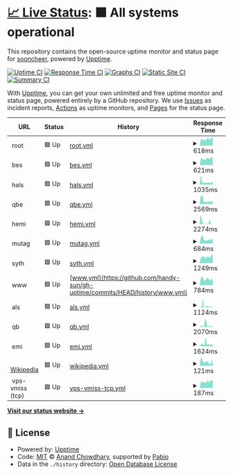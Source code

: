 # [📈 Live Status](https://handy-sun.github.io/gh-uptime): <!--live status--> **🟩 All systems operational**

This repository contains the open-source uptime monitor and status page for [sooncheer](https://handy-sun.github.io/gh-uptime), powered by [Upptime](https://github.com/upptime/upptime).

[![Uptime CI](https://github.com/handy-sun/gh-uptime/workflows/Uptime%20CI/badge.svg)](https://github.com/handy-sun/gh-uptime/actions?query=workflow%3A%22Uptime+CI%22)
[![Response Time CI](https://github.com/handy-sun/gh-uptime/workflows/Response%20Time%20CI/badge.svg)](https://github.com/handy-sun/gh-uptime/actions?query=workflow%3A%22Response+Time+CI%22)
[![Graphs CI](https://github.com/handy-sun/gh-uptime/workflows/Graphs%20CI/badge.svg)](https://github.com/handy-sun/gh-uptime/actions?query=workflow%3A%22Graphs+CI%22)
[![Static Site CI](https://github.com/handy-sun/gh-uptime/workflows/Static%20Site%20CI/badge.svg)](https://github.com/handy-sun/gh-uptime/actions?query=workflow%3A%22Static+Site+CI%22)
[![Summary CI](https://github.com/handy-sun/gh-uptime/workflows/Summary%20CI/badge.svg)](https://github.com/handy-sun/gh-uptime/actions?query=workflow%3A%22Summary+CI%22)

With [Upptime](https://upptime.js.org), you can get your own unlimited and free uptime monitor and status page, powered entirely by a GitHub repository. We use [Issues](https://github.com/handy-sun/gh-uptime/issues) as incident reports, [Actions](https://github.com/handy-sun/gh-uptime/actions) as uptime monitors, and [Pages](https://handy-sun.github.io/gh-uptime) for the status page.

<!--start: status pages-->
<!-- This summary is generated by Upptime (https://github.com/upptime/upptime) -->
<!-- Do not edit this manually, your changes will be overwritten -->
<!-- prettier-ignore -->
| URL | Status | History | Response Time | Uptime |
| --- | ------ | ------- | ------------- | ------ |
| <img alt="" src="https://icons.duckduckgo.com/ip3/$domain.ico" height="13"> root | 🟩 Up | [root.yml](https://github.com/handy-sun/gh-uptime/commits/HEAD/history/root.yml) | <details><summary><img alt="Response time graph" src="./graphs/root/response-time-week.png" height="20"> 618ms</summary><br><a href="https://handy-sun.github.io/gh-uptime/history/root"><img alt="Response time 671" src="https://img.shields.io/endpoint?url=https%3A%2F%2Fraw.githubusercontent.com%2Fhandy-sun%2Fgh-uptime%2FHEAD%2Fapi%2Froot%2Fresponse-time.json"></a><br><a href="https://handy-sun.github.io/gh-uptime/history/root"><img alt="24-hour response time 712" src="https://img.shields.io/endpoint?url=https%3A%2F%2Fraw.githubusercontent.com%2Fhandy-sun%2Fgh-uptime%2FHEAD%2Fapi%2Froot%2Fresponse-time-day.json"></a><br><a href="https://handy-sun.github.io/gh-uptime/history/root"><img alt="7-day response time 618" src="https://img.shields.io/endpoint?url=https%3A%2F%2Fraw.githubusercontent.com%2Fhandy-sun%2Fgh-uptime%2FHEAD%2Fapi%2Froot%2Fresponse-time-week.json"></a><br><a href="https://handy-sun.github.io/gh-uptime/history/root"><img alt="30-day response time 692" src="https://img.shields.io/endpoint?url=https%3A%2F%2Fraw.githubusercontent.com%2Fhandy-sun%2Fgh-uptime%2FHEAD%2Fapi%2Froot%2Fresponse-time-month.json"></a><br><a href="https://handy-sun.github.io/gh-uptime/history/root"><img alt="1-year response time 671" src="https://img.shields.io/endpoint?url=https%3A%2F%2Fraw.githubusercontent.com%2Fhandy-sun%2Fgh-uptime%2FHEAD%2Fapi%2Froot%2Fresponse-time-year.json"></a></details> | <details><summary><a href="https://handy-sun.github.io/gh-uptime/history/root">100.00%</a></summary><a href="https://handy-sun.github.io/gh-uptime/history/root"><img alt="All-time uptime 99.84%" src="https://img.shields.io/endpoint?url=https%3A%2F%2Fraw.githubusercontent.com%2Fhandy-sun%2Fgh-uptime%2FHEAD%2Fapi%2Froot%2Fuptime.json"></a><br><a href="https://handy-sun.github.io/gh-uptime/history/root"><img alt="24-hour uptime 100.00%" src="https://img.shields.io/endpoint?url=https%3A%2F%2Fraw.githubusercontent.com%2Fhandy-sun%2Fgh-uptime%2FHEAD%2Fapi%2Froot%2Fuptime-day.json"></a><br><a href="https://handy-sun.github.io/gh-uptime/history/root"><img alt="7-day uptime 100.00%" src="https://img.shields.io/endpoint?url=https%3A%2F%2Fraw.githubusercontent.com%2Fhandy-sun%2Fgh-uptime%2FHEAD%2Fapi%2Froot%2Fuptime-week.json"></a><br><a href="https://handy-sun.github.io/gh-uptime/history/root"><img alt="30-day uptime 99.47%" src="https://img.shields.io/endpoint?url=https%3A%2F%2Fraw.githubusercontent.com%2Fhandy-sun%2Fgh-uptime%2FHEAD%2Fapi%2Froot%2Fuptime-month.json"></a><br><a href="https://handy-sun.github.io/gh-uptime/history/root"><img alt="1-year uptime 99.84%" src="https://img.shields.io/endpoint?url=https%3A%2F%2Fraw.githubusercontent.com%2Fhandy-sun%2Fgh-uptime%2FHEAD%2Fapi%2Froot%2Fuptime-year.json"></a></details>
| <img alt="" src="https://icons.duckduckgo.com/ip3/bes.$domain.ico" height="13"> bes | 🟩 Up | [bes.yml](https://github.com/handy-sun/gh-uptime/commits/HEAD/history/bes.yml) | <details><summary><img alt="Response time graph" src="./graphs/bes/response-time-week.png" height="20"> 621ms</summary><br><a href="https://handy-sun.github.io/gh-uptime/history/bes"><img alt="Response time 663" src="https://img.shields.io/endpoint?url=https%3A%2F%2Fraw.githubusercontent.com%2Fhandy-sun%2Fgh-uptime%2FHEAD%2Fapi%2Fbes%2Fresponse-time.json"></a><br><a href="https://handy-sun.github.io/gh-uptime/history/bes"><img alt="24-hour response time 757" src="https://img.shields.io/endpoint?url=https%3A%2F%2Fraw.githubusercontent.com%2Fhandy-sun%2Fgh-uptime%2FHEAD%2Fapi%2Fbes%2Fresponse-time-day.json"></a><br><a href="https://handy-sun.github.io/gh-uptime/history/bes"><img alt="7-day response time 621" src="https://img.shields.io/endpoint?url=https%3A%2F%2Fraw.githubusercontent.com%2Fhandy-sun%2Fgh-uptime%2FHEAD%2Fapi%2Fbes%2Fresponse-time-week.json"></a><br><a href="https://handy-sun.github.io/gh-uptime/history/bes"><img alt="30-day response time 669" src="https://img.shields.io/endpoint?url=https%3A%2F%2Fraw.githubusercontent.com%2Fhandy-sun%2Fgh-uptime%2FHEAD%2Fapi%2Fbes%2Fresponse-time-month.json"></a><br><a href="https://handy-sun.github.io/gh-uptime/history/bes"><img alt="1-year response time 663" src="https://img.shields.io/endpoint?url=https%3A%2F%2Fraw.githubusercontent.com%2Fhandy-sun%2Fgh-uptime%2FHEAD%2Fapi%2Fbes%2Fresponse-time-year.json"></a></details> | <details><summary><a href="https://handy-sun.github.io/gh-uptime/history/bes">100.00%</a></summary><a href="https://handy-sun.github.io/gh-uptime/history/bes"><img alt="All-time uptime 99.85%" src="https://img.shields.io/endpoint?url=https%3A%2F%2Fraw.githubusercontent.com%2Fhandy-sun%2Fgh-uptime%2FHEAD%2Fapi%2Fbes%2Fuptime.json"></a><br><a href="https://handy-sun.github.io/gh-uptime/history/bes"><img alt="24-hour uptime 100.00%" src="https://img.shields.io/endpoint?url=https%3A%2F%2Fraw.githubusercontent.com%2Fhandy-sun%2Fgh-uptime%2FHEAD%2Fapi%2Fbes%2Fuptime-day.json"></a><br><a href="https://handy-sun.github.io/gh-uptime/history/bes"><img alt="7-day uptime 100.00%" src="https://img.shields.io/endpoint?url=https%3A%2F%2Fraw.githubusercontent.com%2Fhandy-sun%2Fgh-uptime%2FHEAD%2Fapi%2Fbes%2Fuptime-week.json"></a><br><a href="https://handy-sun.github.io/gh-uptime/history/bes"><img alt="30-day uptime 99.47%" src="https://img.shields.io/endpoint?url=https%3A%2F%2Fraw.githubusercontent.com%2Fhandy-sun%2Fgh-uptime%2FHEAD%2Fapi%2Fbes%2Fuptime-month.json"></a><br><a href="https://handy-sun.github.io/gh-uptime/history/bes"><img alt="1-year uptime 99.85%" src="https://img.shields.io/endpoint?url=https%3A%2F%2Fraw.githubusercontent.com%2Fhandy-sun%2Fgh-uptime%2FHEAD%2Fapi%2Fbes%2Fuptime-year.json"></a></details>
| <img alt="" src="https://icons.duckduckgo.com/ip3/hals.$domain.ico" height="13"> hals | 🟩 Up | [hals.yml](https://github.com/handy-sun/gh-uptime/commits/HEAD/history/hals.yml) | <details><summary><img alt="Response time graph" src="./graphs/hals/response-time-week.png" height="20"> 1035ms</summary><br><a href="https://handy-sun.github.io/gh-uptime/history/hals"><img alt="Response time 1518" src="https://img.shields.io/endpoint?url=https%3A%2F%2Fraw.githubusercontent.com%2Fhandy-sun%2Fgh-uptime%2FHEAD%2Fapi%2Fhals%2Fresponse-time.json"></a><br><a href="https://handy-sun.github.io/gh-uptime/history/hals"><img alt="24-hour response time 1694" src="https://img.shields.io/endpoint?url=https%3A%2F%2Fraw.githubusercontent.com%2Fhandy-sun%2Fgh-uptime%2FHEAD%2Fapi%2Fhals%2Fresponse-time-day.json"></a><br><a href="https://handy-sun.github.io/gh-uptime/history/hals"><img alt="7-day response time 1035" src="https://img.shields.io/endpoint?url=https%3A%2F%2Fraw.githubusercontent.com%2Fhandy-sun%2Fgh-uptime%2FHEAD%2Fapi%2Fhals%2Fresponse-time-week.json"></a><br><a href="https://handy-sun.github.io/gh-uptime/history/hals"><img alt="30-day response time 1920" src="https://img.shields.io/endpoint?url=https%3A%2F%2Fraw.githubusercontent.com%2Fhandy-sun%2Fgh-uptime%2FHEAD%2Fapi%2Fhals%2Fresponse-time-month.json"></a><br><a href="https://handy-sun.github.io/gh-uptime/history/hals"><img alt="1-year response time 1518" src="https://img.shields.io/endpoint?url=https%3A%2F%2Fraw.githubusercontent.com%2Fhandy-sun%2Fgh-uptime%2FHEAD%2Fapi%2Fhals%2Fresponse-time-year.json"></a></details> | <details><summary><a href="https://handy-sun.github.io/gh-uptime/history/hals">99.64%</a></summary><a href="https://handy-sun.github.io/gh-uptime/history/hals"><img alt="All-time uptime 98.49%" src="https://img.shields.io/endpoint?url=https%3A%2F%2Fraw.githubusercontent.com%2Fhandy-sun%2Fgh-uptime%2FHEAD%2Fapi%2Fhals%2Fuptime.json"></a><br><a href="https://handy-sun.github.io/gh-uptime/history/hals"><img alt="24-hour uptime 97.49%" src="https://img.shields.io/endpoint?url=https%3A%2F%2Fraw.githubusercontent.com%2Fhandy-sun%2Fgh-uptime%2FHEAD%2Fapi%2Fhals%2Fuptime-day.json"></a><br><a href="https://handy-sun.github.io/gh-uptime/history/hals"><img alt="7-day uptime 99.64%" src="https://img.shields.io/endpoint?url=https%3A%2F%2Fraw.githubusercontent.com%2Fhandy-sun%2Fgh-uptime%2FHEAD%2Fapi%2Fhals%2Fuptime-week.json"></a><br><a href="https://handy-sun.github.io/gh-uptime/history/hals"><img alt="30-day uptime 99.07%" src="https://img.shields.io/endpoint?url=https%3A%2F%2Fraw.githubusercontent.com%2Fhandy-sun%2Fgh-uptime%2FHEAD%2Fapi%2Fhals%2Fuptime-month.json"></a><br><a href="https://handy-sun.github.io/gh-uptime/history/hals"><img alt="1-year uptime 98.49%" src="https://img.shields.io/endpoint?url=https%3A%2F%2Fraw.githubusercontent.com%2Fhandy-sun%2Fgh-uptime%2FHEAD%2Fapi%2Fhals%2Fuptime-year.json"></a></details>
| <img alt="" src="https://icons.duckduckgo.com/ip3/qbe.$domain.ico" height="13"> qbe | 🟩 Up | [qbe.yml](https://github.com/handy-sun/gh-uptime/commits/HEAD/history/qbe.yml) | <details><summary><img alt="Response time graph" src="./graphs/qbe/response-time-week.png" height="20"> 2569ms</summary><br><a href="https://handy-sun.github.io/gh-uptime/history/qbe"><img alt="Response time 992" src="https://img.shields.io/endpoint?url=https%3A%2F%2Fraw.githubusercontent.com%2Fhandy-sun%2Fgh-uptime%2FHEAD%2Fapi%2Fqbe%2Fresponse-time.json"></a><br><a href="https://handy-sun.github.io/gh-uptime/history/qbe"><img alt="24-hour response time 7023" src="https://img.shields.io/endpoint?url=https%3A%2F%2Fraw.githubusercontent.com%2Fhandy-sun%2Fgh-uptime%2FHEAD%2Fapi%2Fqbe%2Fresponse-time-day.json"></a><br><a href="https://handy-sun.github.io/gh-uptime/history/qbe"><img alt="7-day response time 2569" src="https://img.shields.io/endpoint?url=https%3A%2F%2Fraw.githubusercontent.com%2Fhandy-sun%2Fgh-uptime%2FHEAD%2Fapi%2Fqbe%2Fresponse-time-week.json"></a><br><a href="https://handy-sun.github.io/gh-uptime/history/qbe"><img alt="30-day response time 1359" src="https://img.shields.io/endpoint?url=https%3A%2F%2Fraw.githubusercontent.com%2Fhandy-sun%2Fgh-uptime%2FHEAD%2Fapi%2Fqbe%2Fresponse-time-month.json"></a><br><a href="https://handy-sun.github.io/gh-uptime/history/qbe"><img alt="1-year response time 992" src="https://img.shields.io/endpoint?url=https%3A%2F%2Fraw.githubusercontent.com%2Fhandy-sun%2Fgh-uptime%2FHEAD%2Fapi%2Fqbe%2Fresponse-time-year.json"></a></details> | <details><summary><a href="https://handy-sun.github.io/gh-uptime/history/qbe">99.66%</a></summary><a href="https://handy-sun.github.io/gh-uptime/history/qbe"><img alt="All-time uptime 98.55%" src="https://img.shields.io/endpoint?url=https%3A%2F%2Fraw.githubusercontent.com%2Fhandy-sun%2Fgh-uptime%2FHEAD%2Fapi%2Fqbe%2Fuptime.json"></a><br><a href="https://handy-sun.github.io/gh-uptime/history/qbe"><img alt="24-hour uptime 97.60%" src="https://img.shields.io/endpoint?url=https%3A%2F%2Fraw.githubusercontent.com%2Fhandy-sun%2Fgh-uptime%2FHEAD%2Fapi%2Fqbe%2Fuptime-day.json"></a><br><a href="https://handy-sun.github.io/gh-uptime/history/qbe"><img alt="7-day uptime 99.66%" src="https://img.shields.io/endpoint?url=https%3A%2F%2Fraw.githubusercontent.com%2Fhandy-sun%2Fgh-uptime%2FHEAD%2Fapi%2Fqbe%2Fuptime-week.json"></a><br><a href="https://handy-sun.github.io/gh-uptime/history/qbe"><img alt="30-day uptime 99.08%" src="https://img.shields.io/endpoint?url=https%3A%2F%2Fraw.githubusercontent.com%2Fhandy-sun%2Fgh-uptime%2FHEAD%2Fapi%2Fqbe%2Fuptime-month.json"></a><br><a href="https://handy-sun.github.io/gh-uptime/history/qbe"><img alt="1-year uptime 98.55%" src="https://img.shields.io/endpoint?url=https%3A%2F%2Fraw.githubusercontent.com%2Fhandy-sun%2Fgh-uptime%2FHEAD%2Fapi%2Fqbe%2Fuptime-year.json"></a></details>
| <img alt="" src="https://icons.duckduckgo.com/ip3/hemi.$domain.ico" height="13"> hemi | 🟩 Up | [hemi.yml](https://github.com/handy-sun/gh-uptime/commits/HEAD/history/hemi.yml) | <details><summary><img alt="Response time graph" src="./graphs/hemi/response-time-week.png" height="20"> 2274ms</summary><br><a href="https://handy-sun.github.io/gh-uptime/history/hemi"><img alt="Response time 1834" src="https://img.shields.io/endpoint?url=https%3A%2F%2Fraw.githubusercontent.com%2Fhandy-sun%2Fgh-uptime%2FHEAD%2Fapi%2Fhemi%2Fresponse-time.json"></a><br><a href="https://handy-sun.github.io/gh-uptime/history/hemi"><img alt="24-hour response time 1039" src="https://img.shields.io/endpoint?url=https%3A%2F%2Fraw.githubusercontent.com%2Fhandy-sun%2Fgh-uptime%2FHEAD%2Fapi%2Fhemi%2Fresponse-time-day.json"></a><br><a href="https://handy-sun.github.io/gh-uptime/history/hemi"><img alt="7-day response time 2274" src="https://img.shields.io/endpoint?url=https%3A%2F%2Fraw.githubusercontent.com%2Fhandy-sun%2Fgh-uptime%2FHEAD%2Fapi%2Fhemi%2Fresponse-time-week.json"></a><br><a href="https://handy-sun.github.io/gh-uptime/history/hemi"><img alt="30-day response time 3508" src="https://img.shields.io/endpoint?url=https%3A%2F%2Fraw.githubusercontent.com%2Fhandy-sun%2Fgh-uptime%2FHEAD%2Fapi%2Fhemi%2Fresponse-time-month.json"></a><br><a href="https://handy-sun.github.io/gh-uptime/history/hemi"><img alt="1-year response time 1834" src="https://img.shields.io/endpoint?url=https%3A%2F%2Fraw.githubusercontent.com%2Fhandy-sun%2Fgh-uptime%2FHEAD%2Fapi%2Fhemi%2Fresponse-time-year.json"></a></details> | <details><summary><a href="https://handy-sun.github.io/gh-uptime/history/hemi">99.42%</a></summary><a href="https://handy-sun.github.io/gh-uptime/history/hemi"><img alt="All-time uptime 98.46%" src="https://img.shields.io/endpoint?url=https%3A%2F%2Fraw.githubusercontent.com%2Fhandy-sun%2Fgh-uptime%2FHEAD%2Fapi%2Fhemi%2Fuptime.json"></a><br><a href="https://handy-sun.github.io/gh-uptime/history/hemi"><img alt="24-hour uptime 97.70%" src="https://img.shields.io/endpoint?url=https%3A%2F%2Fraw.githubusercontent.com%2Fhandy-sun%2Fgh-uptime%2FHEAD%2Fapi%2Fhemi%2Fuptime-day.json"></a><br><a href="https://handy-sun.github.io/gh-uptime/history/hemi"><img alt="7-day uptime 99.42%" src="https://img.shields.io/endpoint?url=https%3A%2F%2Fraw.githubusercontent.com%2Fhandy-sun%2Fgh-uptime%2FHEAD%2Fapi%2Fhemi%2Fuptime-week.json"></a><br><a href="https://handy-sun.github.io/gh-uptime/history/hemi"><img alt="30-day uptime 98.89%" src="https://img.shields.io/endpoint?url=https%3A%2F%2Fraw.githubusercontent.com%2Fhandy-sun%2Fgh-uptime%2FHEAD%2Fapi%2Fhemi%2Fuptime-month.json"></a><br><a href="https://handy-sun.github.io/gh-uptime/history/hemi"><img alt="1-year uptime 98.46%" src="https://img.shields.io/endpoint?url=https%3A%2F%2Fraw.githubusercontent.com%2Fhandy-sun%2Fgh-uptime%2FHEAD%2Fapi%2Fhemi%2Fuptime-year.json"></a></details>
| <img alt="" src="https://icons.duckduckgo.com/ip3/mutag.$domain.ico" height="13"> mutag | 🟩 Up | [mutag.yml](https://github.com/handy-sun/gh-uptime/commits/HEAD/history/mutag.yml) | <details><summary><img alt="Response time graph" src="./graphs/mutag/response-time-week.png" height="20"> 684ms</summary><br><a href="https://handy-sun.github.io/gh-uptime/history/mutag"><img alt="Response time 785" src="https://img.shields.io/endpoint?url=https%3A%2F%2Fraw.githubusercontent.com%2Fhandy-sun%2Fgh-uptime%2FHEAD%2Fapi%2Fmutag%2Fresponse-time.json"></a><br><a href="https://handy-sun.github.io/gh-uptime/history/mutag"><img alt="24-hour response time 755" src="https://img.shields.io/endpoint?url=https%3A%2F%2Fraw.githubusercontent.com%2Fhandy-sun%2Fgh-uptime%2FHEAD%2Fapi%2Fmutag%2Fresponse-time-day.json"></a><br><a href="https://handy-sun.github.io/gh-uptime/history/mutag"><img alt="7-day response time 684" src="https://img.shields.io/endpoint?url=https%3A%2F%2Fraw.githubusercontent.com%2Fhandy-sun%2Fgh-uptime%2FHEAD%2Fapi%2Fmutag%2Fresponse-time-week.json"></a><br><a href="https://handy-sun.github.io/gh-uptime/history/mutag"><img alt="30-day response time 894" src="https://img.shields.io/endpoint?url=https%3A%2F%2Fraw.githubusercontent.com%2Fhandy-sun%2Fgh-uptime%2FHEAD%2Fapi%2Fmutag%2Fresponse-time-month.json"></a><br><a href="https://handy-sun.github.io/gh-uptime/history/mutag"><img alt="1-year response time 785" src="https://img.shields.io/endpoint?url=https%3A%2F%2Fraw.githubusercontent.com%2Fhandy-sun%2Fgh-uptime%2FHEAD%2Fapi%2Fmutag%2Fresponse-time-year.json"></a></details> | <details><summary><a href="https://handy-sun.github.io/gh-uptime/history/mutag">99.69%</a></summary><a href="https://handy-sun.github.io/gh-uptime/history/mutag"><img alt="All-time uptime 99.66%" src="https://img.shields.io/endpoint?url=https%3A%2F%2Fraw.githubusercontent.com%2Fhandy-sun%2Fgh-uptime%2FHEAD%2Fapi%2Fmutag%2Fuptime.json"></a><br><a href="https://handy-sun.github.io/gh-uptime/history/mutag"><img alt="24-hour uptime 97.80%" src="https://img.shields.io/endpoint?url=https%3A%2F%2Fraw.githubusercontent.com%2Fhandy-sun%2Fgh-uptime%2FHEAD%2Fapi%2Fmutag%2Fuptime-day.json"></a><br><a href="https://handy-sun.github.io/gh-uptime/history/mutag"><img alt="7-day uptime 99.69%" src="https://img.shields.io/endpoint?url=https%3A%2F%2Fraw.githubusercontent.com%2Fhandy-sun%2Fgh-uptime%2FHEAD%2Fapi%2Fmutag%2Fuptime-week.json"></a><br><a href="https://handy-sun.github.io/gh-uptime/history/mutag"><img alt="30-day uptime 99.00%" src="https://img.shields.io/endpoint?url=https%3A%2F%2Fraw.githubusercontent.com%2Fhandy-sun%2Fgh-uptime%2FHEAD%2Fapi%2Fmutag%2Fuptime-month.json"></a><br><a href="https://handy-sun.github.io/gh-uptime/history/mutag"><img alt="1-year uptime 99.66%" src="https://img.shields.io/endpoint?url=https%3A%2F%2Fraw.githubusercontent.com%2Fhandy-sun%2Fgh-uptime%2FHEAD%2Fapi%2Fmutag%2Fuptime-year.json"></a></details>
| <img alt="" src="https://icons.duckduckgo.com/ip3/syth.$domain.ico" height="13"> syth | 🟩 Up | [syth.yml](https://github.com/handy-sun/gh-uptime/commits/HEAD/history/syth.yml) | <details><summary><img alt="Response time graph" src="./graphs/syth/response-time-week.png" height="20"> 1249ms</summary><br><a href="https://handy-sun.github.io/gh-uptime/history/syth"><img alt="Response time 1557" src="https://img.shields.io/endpoint?url=https%3A%2F%2Fraw.githubusercontent.com%2Fhandy-sun%2Fgh-uptime%2FHEAD%2Fapi%2Fsyth%2Fresponse-time.json"></a><br><a href="https://handy-sun.github.io/gh-uptime/history/syth"><img alt="24-hour response time 1665" src="https://img.shields.io/endpoint?url=https%3A%2F%2Fraw.githubusercontent.com%2Fhandy-sun%2Fgh-uptime%2FHEAD%2Fapi%2Fsyth%2Fresponse-time-day.json"></a><br><a href="https://handy-sun.github.io/gh-uptime/history/syth"><img alt="7-day response time 1249" src="https://img.shields.io/endpoint?url=https%3A%2F%2Fraw.githubusercontent.com%2Fhandy-sun%2Fgh-uptime%2FHEAD%2Fapi%2Fsyth%2Fresponse-time-week.json"></a><br><a href="https://handy-sun.github.io/gh-uptime/history/syth"><img alt="30-day response time 2261" src="https://img.shields.io/endpoint?url=https%3A%2F%2Fraw.githubusercontent.com%2Fhandy-sun%2Fgh-uptime%2FHEAD%2Fapi%2Fsyth%2Fresponse-time-month.json"></a><br><a href="https://handy-sun.github.io/gh-uptime/history/syth"><img alt="1-year response time 1557" src="https://img.shields.io/endpoint?url=https%3A%2F%2Fraw.githubusercontent.com%2Fhandy-sun%2Fgh-uptime%2FHEAD%2Fapi%2Fsyth%2Fresponse-time-year.json"></a></details> | <details><summary><a href="https://handy-sun.github.io/gh-uptime/history/syth">100.00%</a></summary><a href="https://handy-sun.github.io/gh-uptime/history/syth"><img alt="All-time uptime 99.70%" src="https://img.shields.io/endpoint?url=https%3A%2F%2Fraw.githubusercontent.com%2Fhandy-sun%2Fgh-uptime%2FHEAD%2Fapi%2Fsyth%2Fuptime.json"></a><br><a href="https://handy-sun.github.io/gh-uptime/history/syth"><img alt="24-hour uptime 100.00%" src="https://img.shields.io/endpoint?url=https%3A%2F%2Fraw.githubusercontent.com%2Fhandy-sun%2Fgh-uptime%2FHEAD%2Fapi%2Fsyth%2Fuptime-day.json"></a><br><a href="https://handy-sun.github.io/gh-uptime/history/syth"><img alt="7-day uptime 100.00%" src="https://img.shields.io/endpoint?url=https%3A%2F%2Fraw.githubusercontent.com%2Fhandy-sun%2Fgh-uptime%2FHEAD%2Fapi%2Fsyth%2Fuptime-week.json"></a><br><a href="https://handy-sun.github.io/gh-uptime/history/syth"><img alt="30-day uptime 99.01%" src="https://img.shields.io/endpoint?url=https%3A%2F%2Fraw.githubusercontent.com%2Fhandy-sun%2Fgh-uptime%2FHEAD%2Fapi%2Fsyth%2Fuptime-month.json"></a><br><a href="https://handy-sun.github.io/gh-uptime/history/syth"><img alt="1-year uptime 99.70%" src="https://img.shields.io/endpoint?url=https%3A%2F%2Fraw.githubusercontent.com%2Fhandy-sun%2Fgh-uptime%2FHEAD%2Fapi%2Fsyth%2Fuptime-year.json"></a></details>
| <img alt="" src="https://icons.duckduckgo.com/ip3/www.$domain.ico" height="13"> www | 🟩 Up | [www.yml](https://github.com/handy-sun/gh-uptime/commits/HEAD/history/www.yml) | <details><summary><img alt="Response time graph" src="./graphs/www/response-time-week.png" height="20"> 784ms</summary><br><a href="https://handy-sun.github.io/gh-uptime/history/www"><img alt="Response time 1241" src="https://img.shields.io/endpoint?url=https%3A%2F%2Fraw.githubusercontent.com%2Fhandy-sun%2Fgh-uptime%2FHEAD%2Fapi%2Fwww%2Fresponse-time.json"></a><br><a href="https://handy-sun.github.io/gh-uptime/history/www"><img alt="24-hour response time 824" src="https://img.shields.io/endpoint?url=https%3A%2F%2Fraw.githubusercontent.com%2Fhandy-sun%2Fgh-uptime%2FHEAD%2Fapi%2Fwww%2Fresponse-time-day.json"></a><br><a href="https://handy-sun.github.io/gh-uptime/history/www"><img alt="7-day response time 784" src="https://img.shields.io/endpoint?url=https%3A%2F%2Fraw.githubusercontent.com%2Fhandy-sun%2Fgh-uptime%2FHEAD%2Fapi%2Fwww%2Fresponse-time-week.json"></a><br><a href="https://handy-sun.github.io/gh-uptime/history/www"><img alt="30-day response time 861" src="https://img.shields.io/endpoint?url=https%3A%2F%2Fraw.githubusercontent.com%2Fhandy-sun%2Fgh-uptime%2FHEAD%2Fapi%2Fwww%2Fresponse-time-month.json"></a><br><a href="https://handy-sun.github.io/gh-uptime/history/www"><img alt="1-year response time 1241" src="https://img.shields.io/endpoint?url=https%3A%2F%2Fraw.githubusercontent.com%2Fhandy-sun%2Fgh-uptime%2FHEAD%2Fapi%2Fwww%2Fresponse-time-year.json"></a></details> | <details><summary><a href="https://handy-sun.github.io/gh-uptime/history/www">100.00%</a></summary><a href="https://handy-sun.github.io/gh-uptime/history/www"><img alt="All-time uptime 97.88%" src="https://img.shields.io/endpoint?url=https%3A%2F%2Fraw.githubusercontent.com%2Fhandy-sun%2Fgh-uptime%2FHEAD%2Fapi%2Fwww%2Fuptime.json"></a><br><a href="https://handy-sun.github.io/gh-uptime/history/www"><img alt="24-hour uptime 100.00%" src="https://img.shields.io/endpoint?url=https%3A%2F%2Fraw.githubusercontent.com%2Fhandy-sun%2Fgh-uptime%2FHEAD%2Fapi%2Fwww%2Fuptime-day.json"></a><br><a href="https://handy-sun.github.io/gh-uptime/history/www"><img alt="7-day uptime 100.00%" src="https://img.shields.io/endpoint?url=https%3A%2F%2Fraw.githubusercontent.com%2Fhandy-sun%2Fgh-uptime%2FHEAD%2Fapi%2Fwww%2Fuptime-week.json"></a><br><a href="https://handy-sun.github.io/gh-uptime/history/www"><img alt="30-day uptime 99.21%" src="https://img.shields.io/endpoint?url=https%3A%2F%2Fraw.githubusercontent.com%2Fhandy-sun%2Fgh-uptime%2FHEAD%2Fapi%2Fwww%2Fuptime-month.json"></a><br><a href="https://handy-sun.github.io/gh-uptime/history/www"><img alt="1-year uptime 97.88%" src="https://img.shields.io/endpoint?url=https%3A%2F%2Fraw.githubusercontent.com%2Fhandy-sun%2Fgh-uptime%2FHEAD%2Fapi%2Fwww%2Fuptime-year.json"></a></details>
| <img alt="" src="https://icons.duckduckgo.com/ip3/als.$domain.ico" height="13"> als | 🟩 Up | [als.yml](https://github.com/handy-sun/gh-uptime/commits/HEAD/history/als.yml) | <details><summary><img alt="Response time graph" src="./graphs/als/response-time-week.png" height="20"> 1124ms</summary><br><a href="https://handy-sun.github.io/gh-uptime/history/als"><img alt="Response time 1327" src="https://img.shields.io/endpoint?url=https%3A%2F%2Fraw.githubusercontent.com%2Fhandy-sun%2Fgh-uptime%2FHEAD%2Fapi%2Fals%2Fresponse-time.json"></a><br><a href="https://handy-sun.github.io/gh-uptime/history/als"><img alt="24-hour response time 822" src="https://img.shields.io/endpoint?url=https%3A%2F%2Fraw.githubusercontent.com%2Fhandy-sun%2Fgh-uptime%2FHEAD%2Fapi%2Fals%2Fresponse-time-day.json"></a><br><a href="https://handy-sun.github.io/gh-uptime/history/als"><img alt="7-day response time 1124" src="https://img.shields.io/endpoint?url=https%3A%2F%2Fraw.githubusercontent.com%2Fhandy-sun%2Fgh-uptime%2FHEAD%2Fapi%2Fals%2Fresponse-time-week.json"></a><br><a href="https://handy-sun.github.io/gh-uptime/history/als"><img alt="30-day response time 1229" src="https://img.shields.io/endpoint?url=https%3A%2F%2Fraw.githubusercontent.com%2Fhandy-sun%2Fgh-uptime%2FHEAD%2Fapi%2Fals%2Fresponse-time-month.json"></a><br><a href="https://handy-sun.github.io/gh-uptime/history/als"><img alt="1-year response time 1327" src="https://img.shields.io/endpoint?url=https%3A%2F%2Fraw.githubusercontent.com%2Fhandy-sun%2Fgh-uptime%2FHEAD%2Fapi%2Fals%2Fresponse-time-year.json"></a></details> | <details><summary><a href="https://handy-sun.github.io/gh-uptime/history/als">99.70%</a></summary><a href="https://handy-sun.github.io/gh-uptime/history/als"><img alt="All-time uptime 96.73%" src="https://img.shields.io/endpoint?url=https%3A%2F%2Fraw.githubusercontent.com%2Fhandy-sun%2Fgh-uptime%2FHEAD%2Fapi%2Fals%2Fuptime.json"></a><br><a href="https://handy-sun.github.io/gh-uptime/history/als"><img alt="24-hour uptime 100.00%" src="https://img.shields.io/endpoint?url=https%3A%2F%2Fraw.githubusercontent.com%2Fhandy-sun%2Fgh-uptime%2FHEAD%2Fapi%2Fals%2Fuptime-day.json"></a><br><a href="https://handy-sun.github.io/gh-uptime/history/als"><img alt="7-day uptime 99.70%" src="https://img.shields.io/endpoint?url=https%3A%2F%2Fraw.githubusercontent.com%2Fhandy-sun%2Fgh-uptime%2FHEAD%2Fapi%2Fals%2Fuptime-week.json"></a><br><a href="https://handy-sun.github.io/gh-uptime/history/als"><img alt="30-day uptime 99.10%" src="https://img.shields.io/endpoint?url=https%3A%2F%2Fraw.githubusercontent.com%2Fhandy-sun%2Fgh-uptime%2FHEAD%2Fapi%2Fals%2Fuptime-month.json"></a><br><a href="https://handy-sun.github.io/gh-uptime/history/als"><img alt="1-year uptime 96.73%" src="https://img.shields.io/endpoint?url=https%3A%2F%2Fraw.githubusercontent.com%2Fhandy-sun%2Fgh-uptime%2FHEAD%2Fapi%2Fals%2Fuptime-year.json"></a></details>
| <img alt="" src="https://icons.duckduckgo.com/ip3/qb.$domain.ico" height="13"> qb | 🟩 Up | [qb.yml](https://github.com/handy-sun/gh-uptime/commits/HEAD/history/qb.yml) | <details><summary><img alt="Response time graph" src="./graphs/qb/response-time-week.png" height="20"> 2070ms</summary><br><a href="https://handy-sun.github.io/gh-uptime/history/qb"><img alt="Response time 1312" src="https://img.shields.io/endpoint?url=https%3A%2F%2Fraw.githubusercontent.com%2Fhandy-sun%2Fgh-uptime%2FHEAD%2Fapi%2Fqb%2Fresponse-time.json"></a><br><a href="https://handy-sun.github.io/gh-uptime/history/qb"><img alt="24-hour response time 788" src="https://img.shields.io/endpoint?url=https%3A%2F%2Fraw.githubusercontent.com%2Fhandy-sun%2Fgh-uptime%2FHEAD%2Fapi%2Fqb%2Fresponse-time-day.json"></a><br><a href="https://handy-sun.github.io/gh-uptime/history/qb"><img alt="7-day response time 2070" src="https://img.shields.io/endpoint?url=https%3A%2F%2Fraw.githubusercontent.com%2Fhandy-sun%2Fgh-uptime%2FHEAD%2Fapi%2Fqb%2Fresponse-time-week.json"></a><br><a href="https://handy-sun.github.io/gh-uptime/history/qb"><img alt="30-day response time 1533" src="https://img.shields.io/endpoint?url=https%3A%2F%2Fraw.githubusercontent.com%2Fhandy-sun%2Fgh-uptime%2FHEAD%2Fapi%2Fqb%2Fresponse-time-month.json"></a><br><a href="https://handy-sun.github.io/gh-uptime/history/qb"><img alt="1-year response time 1312" src="https://img.shields.io/endpoint?url=https%3A%2F%2Fraw.githubusercontent.com%2Fhandy-sun%2Fgh-uptime%2FHEAD%2Fapi%2Fqb%2Fresponse-time-year.json"></a></details> | <details><summary><a href="https://handy-sun.github.io/gh-uptime/history/qb">99.70%</a></summary><a href="https://handy-sun.github.io/gh-uptime/history/qb"><img alt="All-time uptime 96.74%" src="https://img.shields.io/endpoint?url=https%3A%2F%2Fraw.githubusercontent.com%2Fhandy-sun%2Fgh-uptime%2FHEAD%2Fapi%2Fqb%2Fuptime.json"></a><br><a href="https://handy-sun.github.io/gh-uptime/history/qb"><img alt="24-hour uptime 100.00%" src="https://img.shields.io/endpoint?url=https%3A%2F%2Fraw.githubusercontent.com%2Fhandy-sun%2Fgh-uptime%2FHEAD%2Fapi%2Fqb%2Fuptime-day.json"></a><br><a href="https://handy-sun.github.io/gh-uptime/history/qb"><img alt="7-day uptime 99.70%" src="https://img.shields.io/endpoint?url=https%3A%2F%2Fraw.githubusercontent.com%2Fhandy-sun%2Fgh-uptime%2FHEAD%2Fapi%2Fqb%2Fuptime-week.json"></a><br><a href="https://handy-sun.github.io/gh-uptime/history/qb"><img alt="30-day uptime 99.06%" src="https://img.shields.io/endpoint?url=https%3A%2F%2Fraw.githubusercontent.com%2Fhandy-sun%2Fgh-uptime%2FHEAD%2Fapi%2Fqb%2Fuptime-month.json"></a><br><a href="https://handy-sun.github.io/gh-uptime/history/qb"><img alt="1-year uptime 96.74%" src="https://img.shields.io/endpoint?url=https%3A%2F%2Fraw.githubusercontent.com%2Fhandy-sun%2Fgh-uptime%2FHEAD%2Fapi%2Fqb%2Fuptime-year.json"></a></details>
| <img alt="" src="https://icons.duckduckgo.com/ip3/emi.$domain.ico" height="13"> emi | 🟩 Up | [emi.yml](https://github.com/handy-sun/gh-uptime/commits/HEAD/history/emi.yml) | <details><summary><img alt="Response time graph" src="./graphs/emi/response-time-week.png" height="20"> 1624ms</summary><br><a href="https://handy-sun.github.io/gh-uptime/history/emi"><img alt="Response time 1732" src="https://img.shields.io/endpoint?url=https%3A%2F%2Fraw.githubusercontent.com%2Fhandy-sun%2Fgh-uptime%2FHEAD%2Fapi%2Femi%2Fresponse-time.json"></a><br><a href="https://handy-sun.github.io/gh-uptime/history/emi"><img alt="24-hour response time 1161" src="https://img.shields.io/endpoint?url=https%3A%2F%2Fraw.githubusercontent.com%2Fhandy-sun%2Fgh-uptime%2FHEAD%2Fapi%2Femi%2Fresponse-time-day.json"></a><br><a href="https://handy-sun.github.io/gh-uptime/history/emi"><img alt="7-day response time 1624" src="https://img.shields.io/endpoint?url=https%3A%2F%2Fraw.githubusercontent.com%2Fhandy-sun%2Fgh-uptime%2FHEAD%2Fapi%2Femi%2Fresponse-time-week.json"></a><br><a href="https://handy-sun.github.io/gh-uptime/history/emi"><img alt="30-day response time 1876" src="https://img.shields.io/endpoint?url=https%3A%2F%2Fraw.githubusercontent.com%2Fhandy-sun%2Fgh-uptime%2FHEAD%2Fapi%2Femi%2Fresponse-time-month.json"></a><br><a href="https://handy-sun.github.io/gh-uptime/history/emi"><img alt="1-year response time 1732" src="https://img.shields.io/endpoint?url=https%3A%2F%2Fraw.githubusercontent.com%2Fhandy-sun%2Fgh-uptime%2FHEAD%2Fapi%2Femi%2Fresponse-time-year.json"></a></details> | <details><summary><a href="https://handy-sun.github.io/gh-uptime/history/emi">99.70%</a></summary><a href="https://handy-sun.github.io/gh-uptime/history/emi"><img alt="All-time uptime 96.76%" src="https://img.shields.io/endpoint?url=https%3A%2F%2Fraw.githubusercontent.com%2Fhandy-sun%2Fgh-uptime%2FHEAD%2Fapi%2Femi%2Fuptime.json"></a><br><a href="https://handy-sun.github.io/gh-uptime/history/emi"><img alt="24-hour uptime 100.00%" src="https://img.shields.io/endpoint?url=https%3A%2F%2Fraw.githubusercontent.com%2Fhandy-sun%2Fgh-uptime%2FHEAD%2Fapi%2Femi%2Fuptime-day.json"></a><br><a href="https://handy-sun.github.io/gh-uptime/history/emi"><img alt="7-day uptime 99.70%" src="https://img.shields.io/endpoint?url=https%3A%2F%2Fraw.githubusercontent.com%2Fhandy-sun%2Fgh-uptime%2FHEAD%2Fapi%2Femi%2Fuptime-week.json"></a><br><a href="https://handy-sun.github.io/gh-uptime/history/emi"><img alt="30-day uptime 99.12%" src="https://img.shields.io/endpoint?url=https%3A%2F%2Fraw.githubusercontent.com%2Fhandy-sun%2Fgh-uptime%2FHEAD%2Fapi%2Femi%2Fuptime-month.json"></a><br><a href="https://handy-sun.github.io/gh-uptime/history/emi"><img alt="1-year uptime 96.76%" src="https://img.shields.io/endpoint?url=https%3A%2F%2Fraw.githubusercontent.com%2Fhandy-sun%2Fgh-uptime%2FHEAD%2Fapi%2Femi%2Fuptime-year.json"></a></details>
| <img alt="" src="https://icons.duckduckgo.com/ip3/en.wikipedia.org.ico" height="13"> [Wikipedia](https://en.wikipedia.org) | 🟩 Up | [wikipedia.yml](https://github.com/handy-sun/gh-uptime/commits/HEAD/history/wikipedia.yml) | <details><summary><img alt="Response time graph" src="./graphs/wikipedia/response-time-week.png" height="20"> 121ms</summary><br><a href="https://handy-sun.github.io/gh-uptime/history/wikipedia"><img alt="Response time 180" src="https://img.shields.io/endpoint?url=https%3A%2F%2Fraw.githubusercontent.com%2Fhandy-sun%2Fgh-uptime%2FHEAD%2Fapi%2Fwikipedia%2Fresponse-time.json"></a><br><a href="https://handy-sun.github.io/gh-uptime/history/wikipedia"><img alt="24-hour response time 214" src="https://img.shields.io/endpoint?url=https%3A%2F%2Fraw.githubusercontent.com%2Fhandy-sun%2Fgh-uptime%2FHEAD%2Fapi%2Fwikipedia%2Fresponse-time-day.json"></a><br><a href="https://handy-sun.github.io/gh-uptime/history/wikipedia"><img alt="7-day response time 121" src="https://img.shields.io/endpoint?url=https%3A%2F%2Fraw.githubusercontent.com%2Fhandy-sun%2Fgh-uptime%2FHEAD%2Fapi%2Fwikipedia%2Fresponse-time-week.json"></a><br><a href="https://handy-sun.github.io/gh-uptime/history/wikipedia"><img alt="30-day response time 165" src="https://img.shields.io/endpoint?url=https%3A%2F%2Fraw.githubusercontent.com%2Fhandy-sun%2Fgh-uptime%2FHEAD%2Fapi%2Fwikipedia%2Fresponse-time-month.json"></a><br><a href="https://handy-sun.github.io/gh-uptime/history/wikipedia"><img alt="1-year response time 180" src="https://img.shields.io/endpoint?url=https%3A%2F%2Fraw.githubusercontent.com%2Fhandy-sun%2Fgh-uptime%2FHEAD%2Fapi%2Fwikipedia%2Fresponse-time-year.json"></a></details> | <details><summary><a href="https://handy-sun.github.io/gh-uptime/history/wikipedia">100.00%</a></summary><a href="https://handy-sun.github.io/gh-uptime/history/wikipedia"><img alt="All-time uptime 100.00%" src="https://img.shields.io/endpoint?url=https%3A%2F%2Fraw.githubusercontent.com%2Fhandy-sun%2Fgh-uptime%2FHEAD%2Fapi%2Fwikipedia%2Fuptime.json"></a><br><a href="https://handy-sun.github.io/gh-uptime/history/wikipedia"><img alt="24-hour uptime 100.00%" src="https://img.shields.io/endpoint?url=https%3A%2F%2Fraw.githubusercontent.com%2Fhandy-sun%2Fgh-uptime%2FHEAD%2Fapi%2Fwikipedia%2Fuptime-day.json"></a><br><a href="https://handy-sun.github.io/gh-uptime/history/wikipedia"><img alt="7-day uptime 100.00%" src="https://img.shields.io/endpoint?url=https%3A%2F%2Fraw.githubusercontent.com%2Fhandy-sun%2Fgh-uptime%2FHEAD%2Fapi%2Fwikipedia%2Fuptime-week.json"></a><br><a href="https://handy-sun.github.io/gh-uptime/history/wikipedia"><img alt="30-day uptime 100.00%" src="https://img.shields.io/endpoint?url=https%3A%2F%2Fraw.githubusercontent.com%2Fhandy-sun%2Fgh-uptime%2FHEAD%2Fapi%2Fwikipedia%2Fuptime-month.json"></a><br><a href="https://handy-sun.github.io/gh-uptime/history/wikipedia"><img alt="1-year uptime 100.00%" src="https://img.shields.io/endpoint?url=https%3A%2F%2Fraw.githubusercontent.com%2Fhandy-sun%2Fgh-uptime%2FHEAD%2Fapi%2Fwikipedia%2Fuptime-year.json"></a></details>
| <img alt="" src="https://icons.duckduckgo.com/ip3/null.ico" height="13"> vps-vmiss (tcp) | 🟩 Up | [vps-vmiss-tcp.yml](https://github.com/handy-sun/gh-uptime/commits/HEAD/history/vps-vmiss-tcp.yml) | <details><summary><img alt="Response time graph" src="./graphs/vps-vmiss-tcp/response-time-week.png" height="20"> 187ms</summary><br><a href="https://handy-sun.github.io/gh-uptime/history/vps-vmiss-tcp"><img alt="Response time 198" src="https://img.shields.io/endpoint?url=https%3A%2F%2Fraw.githubusercontent.com%2Fhandy-sun%2Fgh-uptime%2FHEAD%2Fapi%2Fvps-vmiss-tcp%2Fresponse-time.json"></a><br><a href="https://handy-sun.github.io/gh-uptime/history/vps-vmiss-tcp"><img alt="24-hour response time 216" src="https://img.shields.io/endpoint?url=https%3A%2F%2Fraw.githubusercontent.com%2Fhandy-sun%2Fgh-uptime%2FHEAD%2Fapi%2Fvps-vmiss-tcp%2Fresponse-time-day.json"></a><br><a href="https://handy-sun.github.io/gh-uptime/history/vps-vmiss-tcp"><img alt="7-day response time 187" src="https://img.shields.io/endpoint?url=https%3A%2F%2Fraw.githubusercontent.com%2Fhandy-sun%2Fgh-uptime%2FHEAD%2Fapi%2Fvps-vmiss-tcp%2Fresponse-time-week.json"></a><br><a href="https://handy-sun.github.io/gh-uptime/history/vps-vmiss-tcp"><img alt="30-day response time 200" src="https://img.shields.io/endpoint?url=https%3A%2F%2Fraw.githubusercontent.com%2Fhandy-sun%2Fgh-uptime%2FHEAD%2Fapi%2Fvps-vmiss-tcp%2Fresponse-time-month.json"></a><br><a href="https://handy-sun.github.io/gh-uptime/history/vps-vmiss-tcp"><img alt="1-year response time 198" src="https://img.shields.io/endpoint?url=https%3A%2F%2Fraw.githubusercontent.com%2Fhandy-sun%2Fgh-uptime%2FHEAD%2Fapi%2Fvps-vmiss-tcp%2Fresponse-time-year.json"></a></details> | <details><summary><a href="https://handy-sun.github.io/gh-uptime/history/vps-vmiss-tcp">100.00%</a></summary><a href="https://handy-sun.github.io/gh-uptime/history/vps-vmiss-tcp"><img alt="All-time uptime 99.88%" src="https://img.shields.io/endpoint?url=https%3A%2F%2Fraw.githubusercontent.com%2Fhandy-sun%2Fgh-uptime%2FHEAD%2Fapi%2Fvps-vmiss-tcp%2Fuptime.json"></a><br><a href="https://handy-sun.github.io/gh-uptime/history/vps-vmiss-tcp"><img alt="24-hour uptime 100.00%" src="https://img.shields.io/endpoint?url=https%3A%2F%2Fraw.githubusercontent.com%2Fhandy-sun%2Fgh-uptime%2FHEAD%2Fapi%2Fvps-vmiss-tcp%2Fuptime-day.json"></a><br><a href="https://handy-sun.github.io/gh-uptime/history/vps-vmiss-tcp"><img alt="7-day uptime 100.00%" src="https://img.shields.io/endpoint?url=https%3A%2F%2Fraw.githubusercontent.com%2Fhandy-sun%2Fgh-uptime%2FHEAD%2Fapi%2Fvps-vmiss-tcp%2Fuptime-week.json"></a><br><a href="https://handy-sun.github.io/gh-uptime/history/vps-vmiss-tcp"><img alt="30-day uptime 99.58%" src="https://img.shields.io/endpoint?url=https%3A%2F%2Fraw.githubusercontent.com%2Fhandy-sun%2Fgh-uptime%2FHEAD%2Fapi%2Fvps-vmiss-tcp%2Fuptime-month.json"></a><br><a href="https://handy-sun.github.io/gh-uptime/history/vps-vmiss-tcp"><img alt="1-year uptime 99.88%" src="https://img.shields.io/endpoint?url=https%3A%2F%2Fraw.githubusercontent.com%2Fhandy-sun%2Fgh-uptime%2FHEAD%2Fapi%2Fvps-vmiss-tcp%2Fuptime-year.json"></a></details>

<!--end: status pages-->

[**Visit our status website →**](https://handy-sun.github.io/gh-uptime)

## 📄 License

- Powered by: [Upptime](https://github.com/upptime/upptime)
- Code: [MIT](./LICENSE) © [Anand Chowdhary](https://anandchowdhary.com), supported by [Pabio](https://pabio.com)
- Data in the `./history` directory: [Open Database License](https://opendatacommons.org/licenses/odbl/1-0/)
